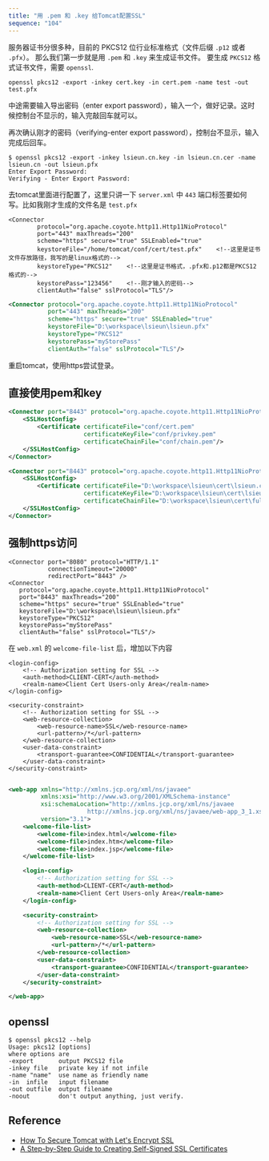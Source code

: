 ```yaml
---
title: "用 .pem 和 .key 给Tomcat配置SSL"
sequence: "104"
---
```


服务器证书分很多种，目前的 PKCS12 位行业标准格式（文件后缀 `.p12` 或者 `.pfx`）。
那么我们第一步就是用 `.pem` 和 `.key` 来生成证书文件。
要生成 `PKCS12` 格式证书文件，需要 `openssl`.

```text
openssl pkcs12 -export -inkey cert.key -in cert.pem -name test -out test.pfx
```

中途需要输入导出密码（enter export password），输入一个，做好记录。这时候控制台不显示的，输入完敲回车就可以。

再次确认刚才的密码（verifying-enter export password），控制台不显示，输入完成后回车。

```text
$ openssl pkcs12 -export -inkey lsieun.cn.key -in lsieun.cn.cer -name lsieun.cn -out lsieun.pfx
Enter Export Password:
Verifying - Enter Export Password:
```

去tomcat里面进行配置了，这里只讲一下 `server.xml` 中 `443` 端口标签要如何写。比如我刚才生成的文件名是 `test.pfx`

```text
<Connector
        protocol="org.apache.coyote.http11.Http11NioProtocol"
        port="443" maxThreads="200"
        scheme="https" secure="true" SSLEnabled="true"
        keystoreFile="/home/tomcat/conf/cert/test.pfx"    <!--这里是证书文件存放路径，我写的是linux格式的-->
        keystoreType="PKCS12"    <!--这里是证书格式，.pfx和.p12都是PKCS12格式的-->
        keystorePass="123456"    <!--刚才输入的密码-->
        clientAuth="false" sslProtocol="TLS"/>
```

```xml
<Connector protocol="org.apache.coyote.http11.Http11NioProtocol"
           port="443" maxThreads="200"
           scheme="https" secure="true" SSLEnabled="true"
           keystoreFile="D:\workspace\lsieun\lsieun.pfx"
           keystoreType="PKCS12"
           keystorePass="myStorePass"
           clientAuth="false" sslProtocol="TLS"/>
```

重启tomcat，使用https尝试登录。

## 直接使用pem和key

```xml
<Connector port="8443" protocol="org.apache.coyote.http11.Http11NioProtocol" maxThreads="150" SSLEnabled="true">
    <SSLHostConfig>
        <Certificate certificateFile="conf/cert.pem"
                     certificateKeyFile="conf/privkey.pem"
                     certificateChainFile="conf/chain.pem"/>
    </SSLHostConfig>
</Connector>
```

```xml
<Connector port="8443" protocol="org.apache.coyote.http11.Http11NioProtocol" maxThreads="150" SSLEnabled="true">
    <SSLHostConfig>
        <Certificate certificateFile="D:\workspace\lsieun\cert\lsieun.cn.cer"
                     certificateKeyFile="D:\workspace\lsieun\cert\lsieun.cn.key"
                     certificateChainFile="D:\workspace\lsieun\cert\fullchain.cer"/>
    </SSLHostConfig>
</Connector>
```

## 强制https访问

```text
<Connector port="8080" protocol="HTTP/1.1"
           connectionTimeout="20000"
           redirectPort="8443" />
<Connector
   protocol="org.apache.coyote.http11.Http11NioProtocol"
   port="8443" maxThreads="200"
   scheme="https" secure="true" SSLEnabled="true"
   keystoreFile="D:\workspace\lsieun\lsieun.pfx"
   keystoreType="PKCS12"
   keystorePass="myStorePass"
   clientAuth="false" sslProtocol="TLS"/>
```

在 `web.xml` 的 `welcome-file-list` 后，增加以下内容

```text
<login-config>
    <!-- Authorization setting for SSL -->
    <auth-method>CLIENT-CERT</auth-method>
    <realm-name>Client Cert Users-only Area</realm-name>
</login-config>

<security-constraint>
    <!-- Authorization setting for SSL -->
    <web-resource-collection>
        <web-resource-name>SSL</web-resource-name>
        <url-pattern>/*</url-pattern>
    </web-resource-collection>
    <user-data-constraint>
        <transport-guarantee>CONFIDENTIAL</transport-guarantee>
    </user-data-constraint>
</security-constraint>
```

```xml

<web-app xmlns="http://xmlns.jcp.org/xml/ns/javaee"
         xmlns:xsi="http://www.w3.org/2001/XMLSchema-instance"
         xsi:schemaLocation="http://xmlns.jcp.org/xml/ns/javaee
                      http://xmlns.jcp.org/xml/ns/javaee/web-app_3_1.xsd"
         version="3.1">
    <welcome-file-list>
        <welcome-file>index.html</welcome-file>
        <welcome-file>index.htm</welcome-file>
        <welcome-file>index.jsp</welcome-file>
    </welcome-file-list>

    <login-config>
        <!-- Authorization setting for SSL -->
        <auth-method>CLIENT-CERT</auth-method>
        <realm-name>Client Cert Users-only Area</realm-name>
    </login-config>

    <security-constraint>
        <!-- Authorization setting for SSL -->
        <web-resource-collection>
            <web-resource-name>SSL</web-resource-name>
            <url-pattern>/*</url-pattern>
        </web-resource-collection>
        <user-data-constraint>
            <transport-guarantee>CONFIDENTIAL</transport-guarantee>
        </user-data-constraint>
    </security-constraint>

</web-app>
```

## openssl

```text
$ openssl pkcs12 --help
Usage: pkcs12 [options]
where options are
-export       output PKCS12 file
-inkey file   private key if not infile
-name "name"  use name as friendly name
-in  infile   input filename
-out outfile  output filename
-noout        don't output anything, just verify.
```

## Reference

- [How To Secure Tomcat with Let's Encrypt SSL](https://tecadmin.net/how-to-install-lets-encrypt-ssl-with-tomcat/)
- [A Step-by-Step Guide to Creating Self-Signed SSL Certificates](https://tecadmin.net/step-by-step-guide-to-creating-self-signed-ssl-certificates/)